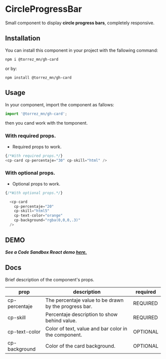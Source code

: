 # CircleProgressBar

Small component to display **circle progress bars**, completely responsive.

## Installation

You can install this component in your project with the fallowing command:

```console
npm i @torrez_mn/gh-card
```

or by:

```console
npm install @torrez_mn/gh-card
```

## Usage

In your component, import the component as fallows:


```JavaScript
import '@torrez_mn/gh-card';

```

then you cand work with the tomponent.

### With required props.
- Required props to work. 

```JavaScript
{/*With required props.*/}
<cp-card cp-percentaje="30" cp-skill="html" />
```

### With optional props.
- Optional props to work. 

```JavaScript
{/*With optional props.*/}

  <cp-card
    cp-percentaje="20"
    cp-skill="html5"
    cp-text-color="orange"
    cp-background="rgba(0,0,0,.3)"
  />
```


## DEMO
***See a *Code Sandbox* React demo [here.](https://wg5103.csb.app/)***

## Docs

Brief description of the component's props.


| prop | description | required |
|------|-------------|----------|
|cp-percentaje|The percentaje value to be drawn by the progress bar.| REQUIRED|
|cp-skill|Percentaje description to show behind value.|REQUIRED|
|cp-text-color|Color of text, value and bar color in the component.|OPTIONAL|
|cp-background|Color of the card background.|OPTIONAL|
